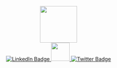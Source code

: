 <div id="header" align="center">
  <img src="https://media.giphy.com/media/M9gbBd9nbDrOTu1Mqx/giphy.gif" width="100"/>
</div>

<div id="badges" align='center'>
  <a href="https://www.linkedin.com/in/shishir-chhetri-83845824a/" target='_blank'>
    <img src="https://img.shields.io/badge/LinkedIn-blue?style=for-the-badge&logo=linkedin&logoColor=white" alt="LinkedIn Badge"/>
  </a>
  <a href="https://www.instagram.com/shishir_chhetrii/" target='_blank'>
  <img height="50" src="https://user-images.githubusercontent.com/46517096/166974368-9798f39f-1f46-499c-b14e-81f0a3f83a06.png"/>
</a>
  <a href="your-twitter-URL" target='_blank'>
    <img src="https://img.shields.io/badge/Twitter-blue?style=for-the-badge&logo=twitter&logoColor=white" alt="Twitter Badge"/>
  </a>
</div>
<div align='center' target='_blank'>
  <img src="https://komarev.com/ghpvc/?username=shishirchhetri&style=flat-square&color=blue" alt=""/>
</div>
